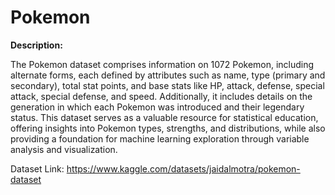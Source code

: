 # Pokemon

**Description:**

The Pokemon dataset comprises information on 1072 Pokemon, including alternate forms, each defined by attributes such as name, type (primary and secondary), total stat points, and base stats like HP, attack, defense, special attack, special defense, and speed. Additionally, it includes details on the generation in which each Pokemon was introduced and their legendary status. This dataset serves as a valuable resource for statistical education, offering insights into Pokemon types, strengths, and distributions, while also providing a foundation for machine learning exploration through variable analysis and visualization.

Dataset Link: https://www.kaggle.com/datasets/jaidalmotra/pokemon-dataset
